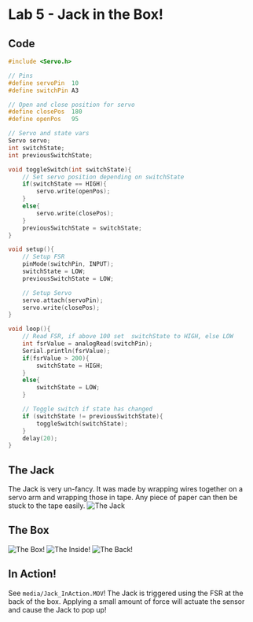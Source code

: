 # Lab 5 -  Jack in the Box!

## Code
```c++
#include <Servo.h> 

// Pins
#define servoPin  10
#define switchPin A3

// Open and close position for servo
#define closePos  180 
#define openPos   95

// Servo and state vars
Servo servo;
int switchState;
int previousSwitchState;

void toggleSwitch(int switchState){
    // Set servo position depending on switchState
    if(switchState == HIGH){
        servo.write(openPos);
    }
    else{
        servo.write(closePos);
    }
    previousSwitchState = switchState;
}

void setup(){
    // Setup FSR
    pinMode(switchPin, INPUT);
    switchState = LOW;
    previousSwitchState = LOW;

    // Setup Servo
    servo.attach(servoPin);
    servo.write(closePos);
}

void loop(){ 
    // Read FSR, if above 100 set  switchState to HIGH, else LOW
    int fsrValue = analogRead(switchPin);
    Serial.println(fsrValue);
    if(fsrValue > 200){
        switchState = HIGH;
    }
    else{
        switchState = LOW;
    }

    // Toggle switch if state has changed
    if (switchState != previousSwitchState){
        toggleSwitch(switchState);
    }
    delay(20);
}
```
## The Jack
The Jack is very un-fancy. It was made by wrapping wires together on a servo arm and wrapping those in tape. Any piece of paper can then be stuck to the tape easily.
![The Jack](media/Jack_CloseUp.jpg)
## The Box
![The Box!](media/Jack_Outside.jpg)
![The Inside!](media/Jack_Inside.jpg)
![The Back!](media/Jack_Back.jpg)

## In Action!
See `media/Jack_InAction.MOV`! The Jack is triggered using the FSR at the back of the box. Applying a small amount of force will actuate the sensor and cause the Jack to pop up!
